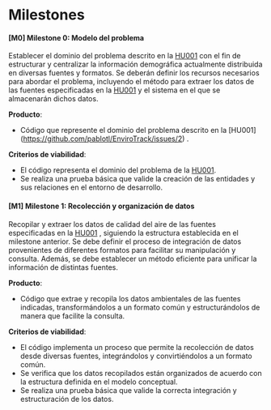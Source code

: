 # Milestones

#### [M0] Milestone 0: **Modelo del problema**

Establecer el dominio del problema descrito en la [HU001](https://github.com/pablotl/EnviroTrack/issues/2) con el fin de estructurar y centralizar la información demográfica actualmente distribuida en diversas fuentes y formatos.
Se deberán definir los recursos necesarios para abordar el problema, incluyendo el método para extraer los datos de las fuentes especificadas en la [HU001](https://github.com/pablotl/EnviroTrack/issues/2) y el sistema en el que se almacenarán dichos datos.

**Producto**:  
- Código que represente el dominio del problema descrito en la [HU001]
(https://github.com/pablotl/EnviroTrack/issues/2) .

**Criterios de viabilidad**:
- El código representa el dominio del problema de la [HU001](https://github.com/pablotl/EnviroTrack/issues/2).
- Se realiza una prueba básica que valide la creación de las entidades y sus relaciones en el entorno de desarrollo.

#### [M1] Milestone 1: **Recolección y organización de datos**

Recopilar y extraer los datos de calidad del aire de las fuentes especificadas en la [HU001](https://github.com/pablotl/EnviroTrack/issues/2) , siguiendo la estructura establecida en el milestone anterior. Se debe definir el proceso de integración de datos provenientes de diferentes formatos para facilitar su manipulación y consulta. Además, se debe establecer un método eficiente para unificar la información de distintas fuentes.

**Producto**:
- Código que extrae y recopila los datos ambientales de las fuentes indicadas, transformándolos a un formato común y estructurándolos de manera que facilite la consulta.

**Criterios de viabilidad**:
- El código implementa un proceso que permite la recolección de datos desde diversas fuentes, integrándolos y convirtiéndolos a un formato común.
- Se verifica que los datos recopilados están organizados de acuerdo con la estructura definida en el modelo conceptual.
- Se realiza una prueba básica que valide la correcta integración y estructuración de los datos.
